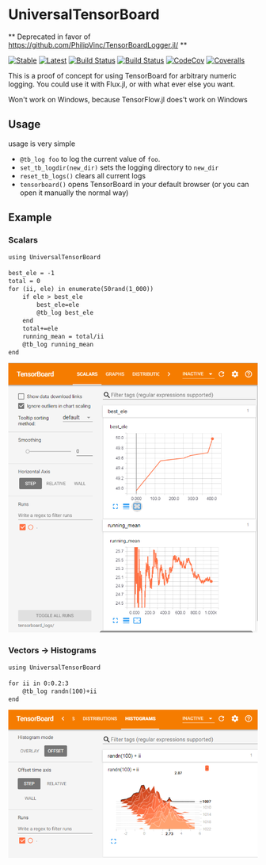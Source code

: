 # UniversalTensorBoard
** Deprecated in favor of https://github.com/PhilipVinc/TensorBoardLogger.jl/ **

[![Stable](https://img.shields.io/badge/docs-stable-blue.svg)](https://oxinabox.github.io/UniversalTensorBoard.jl/stable)
[![Latest](https://img.shields.io/badge/docs-latest-blue.svg)](https://oxinabox.github.io/UniversalTensorBoard.jl/latest)
[![Build Status](https://travis-ci.org/oxinabox/UniversalTensorBoard.jl.svg?branch=master)](https://travis-ci.org/oxinabox/UniversalTensorBoard.jl)
[![Build Status](https://ci.appveyor.com/api/projects/status/github/oxinabox/UniversalTensorBoard.jl?svg=true)](https://ci.appveyor.com/project/oxinabox/UniversalTensorBoard-jl)
[![CodeCov](https://codecov.io/gh/oxinabox/UniversalTensorBoard.jl/branch/master/graph/badge.svg)](https://codecov.io/gh/oxinabox/UniversalTensorBoard.jl)
[![Coveralls](https://coveralls.io/repos/github/oxinabox/UniversalTensorBoard.jl/badge.svg?branch=master)](https://coveralls.io/github/oxinabox/UniversalTensorBoard.jl?branch=master)


This is a proof of concept for using TensorBoard for arbitrary numeric logging.
You could use it with Flux.jl,  or with what ever else you want.

Won't work on Windows, because TensorFlow.jl does't work on Windows

## Usage
usage is very simple

 - `@tb_log foo` to log the current value of `foo`.
 - `set_tb_logdir(new_dir)` sets the logging directory to `new_dir`
 - `reset_tb_logs()` clears all current logs
 - `tensorboard()` opens TensorBoard in your default browser (or you can open it manually the normal way)


## Example

### Scalars

```
using UniversalTensorBoard

best_ele = -1
total = 0
for (ii, ele) in enumerate(50rand(1_000))
    if ele > best_ele
        best_ele=ele
        @tb_log best_ele
    end
    total+=ele
    running_mean = total/ii
    @tb_log running_mean
end
```

![The values of the variables at each log call](docs/imgs/eg-scalar.png)

### Vectors -> Histograms

```
using UniversalTensorBoard

for ii in 0:0.2:3
    @tb_log randn(100)+ii
end
```

![Histogram of values taken by at each log call](docs/imgs/eg-histogram.png)

